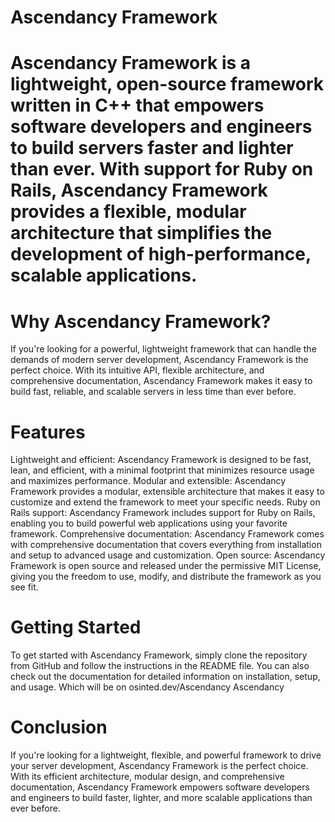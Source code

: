# Ascendancy Framework


# Ascendancy Framework is a lightweight, open-source framework written in C++ that empowers software developers and engineers to build servers faster and lighter than ever. With support for Ruby on Rails, Ascendancy Framework provides a flexible, modular architecture that simplifies the development of high-performance, scalable applications.

# Why Ascendancy Framework?
If you're looking for a powerful, lightweight framework that can handle the demands of modern server development, Ascendancy Framework is the perfect choice. With its intuitive API, flexible architecture, and comprehensive documentation, Ascendancy Framework makes it easy to build fast, reliable, and scalable servers in less time than ever before.

# Features
Lightweight and efficient: Ascendancy Framework is designed to be fast, lean, and efficient, with a minimal footprint that minimizes resource usage and maximizes performance.
Modular and extensible: Ascendancy Framework provides a modular, extensible architecture that makes it easy to customize and extend the framework to meet your specific needs.
Ruby on Rails support: Ascendancy Framework includes support for Ruby on Rails, enabling you to build powerful web applications using your favorite framework.
Comprehensive documentation: Ascendancy Framework comes with comprehensive documentation that covers everything from installation and setup to advanced usage and customization.
Open source: Ascendancy Framework is open source and released under the permissive MIT License, giving you the freedom to use, modify, and distribute the framework as you see fit.

# Getting Started
To get started with Ascendancy Framework, simply clone the repository from GitHub and follow the instructions in the README file. You can also check out the documentation for detailed information on installation, setup, and usage. Which will be on osinted.dev/Ascendancy
Ascendancy
# Conclusion
If you're looking for a lightweight, flexible, and powerful framework to drive your server development, Ascendancy Framework is the perfect choice. With its efficient architecture, modular design, and comprehensive documentation, Ascendancy Framework empowers software developers and engineers to build faster, lighter, and more scalable applications than ever before.
